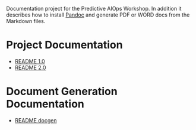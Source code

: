 Documentation project for the Predictive AIOps Workshop. In addition it describes how to install [Pandoc](https://pandoc.org/MANUAL.html) and generate PDF or WORD docs from the Markdown files.

# Project Documentation

* [README 1.0](https://github.com/pangealab/heracles-docs/tree/1.0)
* [README 2.0](https://github.com/pangealab/heracles-docs/tree/2.0)

# Document Generation Documentation

* [README docgen](README-docgen.md)